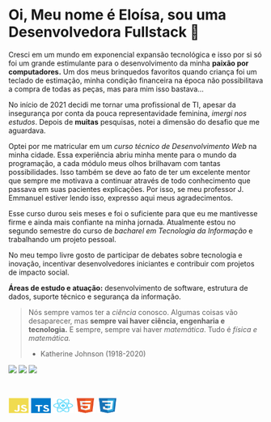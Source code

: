 # Oi, Meu nome é Eloísa, sou uma Desenvolvedora Fullstack 🌱 
Cresci em um mundo em exponencial expansão tecnológica e isso por si só foi um grande estimulante para o desenvolvimento da minha **paixão por computadores.** Um dos meus brinquedos favoritos quando criança foi um teclado de estimação, minha condição financeira na época não possibilitava a compra de todas as peças, mas para mim isso bastava... 

No início de 2021 decidi me tornar uma profissional de TI, apesar da insegurança por conta da pouca representavidade feminina, *imergi nos estudos*. Depois de **muitas** pesquisas, notei a dimensão do desafio que me aguardava. 

Optei por me matricular em um *curso técnico de Desenvolvimento Web* na minha cidade. Essa experiência abriu minha mente para o mundo da programação, a cada módulo meus olhos brilhavam com tantas possibilidades. Isso também se deve ao fato de ter um excelente mentor que sempre me motivava a continuar através de todo conhecimento que passava em suas pacientes explicações. Por isso, se meu professor J. Emmanuel estiver lendo isso, expresso aqui meus agradecimentos. 

Esse curso durou seis meses e foi o suficiente para que eu me mantivesse firme e ainda mais confiante na minha jornada. 
Atualmente estou no segundo semestre do curso de *bacharel em Tecnologia da Informação* e trabalhando um projeto pessoal.

No meu tempo livre gosto de participar de debates sobre tecnologia e inovação, incentivar desenvolvedores iniciantes e contribuir com projetos de impacto social. 

**Áreas de estudo e atuação:** desenvolvimento de software, estrutura de dados, suporte técnico e segurança da informação.


> Nós sempre vamos ter a *ciência* conosco.
> Algumas coisas vão desaparecer, mas **sempre vai haver ciência, engenharia e tecnologia.**
> E sempre, sempre vai haver *matemática*.
> Tudo é *física e matemática.*
> - Katherine Johnson (1918-2020)

<div>
  
  <a href="https://instagram.com/eloisantunesz" target="_blank">
    <img src="https://img.shields.io/badge/-Instagram-%23E4405F?style=for-the-badge&logo=instagram&logoColor=white" target="_blank"></a>
  <a href = "mailto:eloisantunesp@gmail.com">
    <img src="https://img.shields.io/badge/-Gmail-%23333?style=for-the-badge&logo=gmail&logoColor=white" target="_blank"></a>
  <a href="https://www.linkedin.com/in/eloisa-antunes" target="_blank">
    <img src="https://img.shields.io/badge/-LinkedIn-%230077B5?style=for-the-badge&logo=linkedin&logoColor=white" target="_blank"></a> 
  
  </div>
  
##
  
<div style="display: inline_block"><br>
  <img align="center" alt="E-Js" height="30" width="40" src="https://raw.githubusercontent.com/devicons/devicon/master/icons/javascript/javascript-plain.svg">
  <img align="center" alt="E-Ts" height="30" width="40" src="https://raw.githubusercontent.com/devicons/devicon/master/icons/typescript/typescript-plain.svg">
  <img align="center" alt="E-React" height="30" width="40" src="https://raw.githubusercontent.com/devicons/devicon/master/icons/react/react-original.svg">
  <img align="center" alt="E-HTML" height="30" width="40" src="https://raw.githubusercontent.com/devicons/devicon/master/icons/html5/html5-original.svg">
  <img align="center" alt="E-CSS" height="30" width="40" src="https://raw.githubusercontent.com/devicons/devicon/master/icons/css3/css3-original.svg">
  
  ##
  
